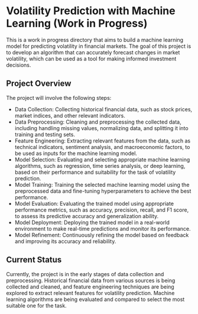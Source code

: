 # Volatility Prediction with Machine Learning (Work in Progress)
This is a work in progress directory that aims to build a machine learning model for predicting volatility in financial markets. The goal of this project is to develop an algorithm that can accurately forecast changes in market volatility, which can be used as a tool for making informed investment decisions.

## Project Overview
The project will involve the following steps:

- Data Collection: Collecting historical financial data, such as stock prices, market indices, and other relevant indicators.
- Data Preprocessing: Cleaning and preprocessing the collected data, including handling missing values, normalizing data, and splitting it into training and testing sets.
- Feature Engineering: Extracting relevant features from the data, such as technical indicators, sentiment analysis, and macroeconomic factors, to be used as inputs for the machine learning model.
- Model Selection: Evaluating and selecting appropriate machine learning algorithms, such as regression, time series analysis, or deep learning, based on their performance and suitability for the task of volatility prediction.
- Model Training: Training the selected machine learning model using the preprocessed data and fine-tuning hyperparameters to achieve the best performance.
- Model Evaluation: Evaluating the trained model using appropriate performance metrics, such as accuracy, precision, recall, and F1 score, to assess its predictive accuracy and generalization ability.
- Model Deployment: Deploying the trained model in a real-world environment to make real-time predictions and monitor its performance.
- Model Refinement: Continuously refining the model based on feedback and improving its accuracy and reliability.

## Current Status
Currently, the project is in the early stages of data collection and preprocessing. Historical financial data from various sources is being collected and cleaned, and feature engineering techniques are being explored to extract relevant features for volatility prediction. Machine learning algorithms are being evaluated and compared to select the most suitable one for the task.